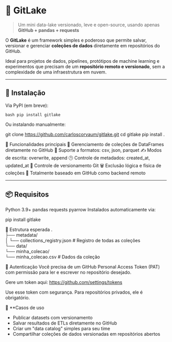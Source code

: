 # 🐙 GitLake

> Um mini data-lake versionado, leve e open-source, usando apenas **GitHub + pandas + requests**

O **GitLake** é um framework simples e poderoso que permite salvar, versionar e gerenciar **coleções de dados** diretamente em repositórios do GitHub.

Ideal para projetos de dados, pipelines, protótipos de machine learning e experimentos que precisam de um **repositório remoto e versionado**, sem a complexidade de uma infraestrutura em nuvem.

---

## 🚀 Instalação

Via PyPI (em breve):

``bash
pip install gitlake
``

Ou instalando manualmente:

git clone https://github.com/carloscorvaum/gitlake.git
cd gitlake
pip install .

🧠 Funcionalidades principais
📁 Gerenciamento de coleções de DataFrames diretamente no GitHub
💾 Suporte a formatos: csv, json, parquet
✍️ Modos de escrita: overwrite, append
🕒 Controle de metadados: created_at, updated_at
🔐 Controle de versionamento Git
🗑️ Exclusão lógica e física de coleções
🔄 Totalmente baseado em GitHub como backend remoto



---

## 📦 Requisitos
Python 3.9+
pandas
requests
pyarrow
Instalados automaticamente via:

pip install gitlake


📁 Estrutura esperada
. <br>
├── metadata/  <br>
│   └── collections_registry.json       # Registro de todas as coleções  <br>
└── data/     <br>
        └── minha_colecao/     <br>
                └── minha_colecao.csv          # Dados da coleção  <br>

🔐 Autenticação
Você precisa de um GitHub Personal Access Token (PAT) com permissão para ler e escrever no repositório desejado.

Gere um token aqui:
https://github.com/settings/tokens

Use esse token com segurança. Para repositórios privados, ele é obrigatório.


🧪 **Casos de uso

- Publicar datasets com versionamento
- Salvar resultados de ETLs diretamente no GitHub
- Criar um "data catalog" simples para seu time
- Compartilhar coleções de dados versionadas em repositórios abertos

